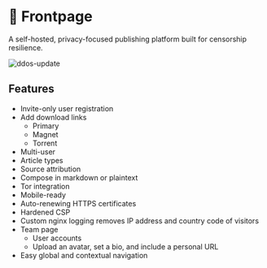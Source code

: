 # 📰 Frontpage
A self-hosted, privacy-focused publishing platform built for censorship resilience.

![ddos-update](https://github.com/scidsg/frontpage/assets/28545431/c30b0672-ba9b-45c4-8b8c-7c1b45f5f318)

## Features
- Invite-only user registration
- Add download links
  - Primary
  - Magnet
  - Torrent
- Multi-user
- Article types
- Source attribution
- Compose in markdown or plaintext
- Tor integration
- Mobile-ready
- Auto-renewing HTTPS certificates
- Hardened CSP
- Custom nginx logging removes IP address and country code of visitors
- Team page
  - User accounts
  - Upload an avatar, set a bio, and include a personal URL
- Easy global and contextual navigation
